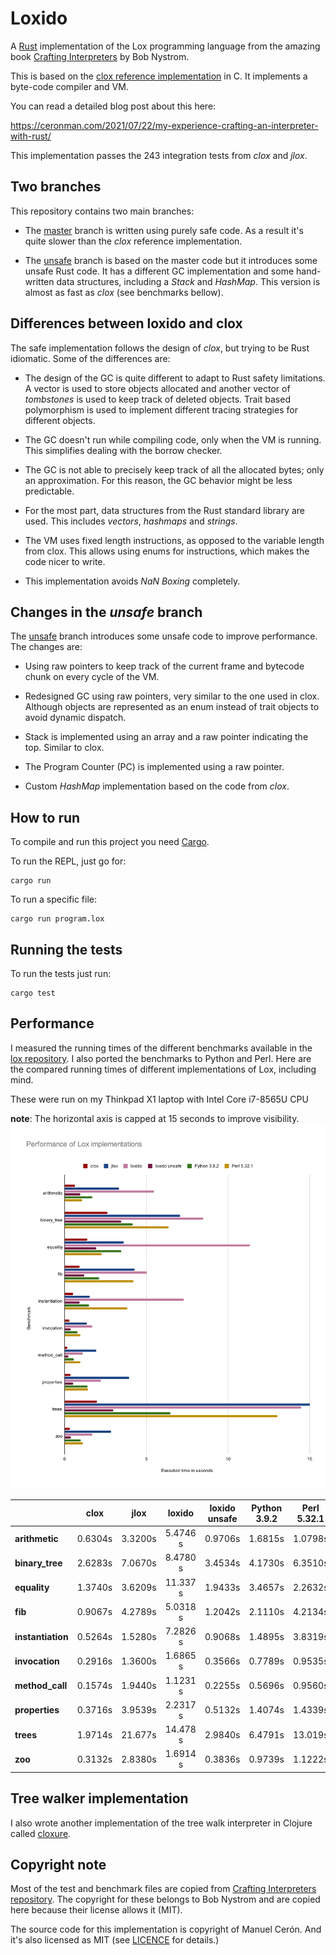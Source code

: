 # Loxido

A [Rust](https://www.rust-lang.org/) implementation of the Lox programming
language from the amazing book [Crafting
Interpreters](https://craftinginterpreters.com/) by Bob Nystrom.

This is based on the [clox reference
implementation](https://github.com/munificent/craftinginterpreters) in C. It
implements a byte-code compiler and VM.

You can read a detailed blog post about this here:

https://ceronman.com/2021/07/22/my-experience-crafting-an-interpreter-with-rust/

This implementation passes the 243 integration tests from *clox* and *jlox*.

## Two branches

This repository contains two main branches:

- The [master](https://github.com/ceronman/loxido/tree/unsafe) branch is written
using purely safe code. As a result it's quite slower than the *clox* reference
implementation.

- The [unsafe](https://github.com/ceronman/loxido/tree/unsafe) branch is based
on the master code but it introduces some unsafe Rust code. It has a different
GC implementation and some hand-written data structures, including a *Stack* and
*HashMap*. This version is almost as fast as *clox* (see benchmarks bellow).

## Differences between loxido and clox

The safe implementation follows the design of *clox*, but trying to
be Rust idiomatic. Some of the differences are:

- The design of the GC is quite different to adapt to Rust safety limitations.
A vector is used to store objects allocated and another vector of *tombstones*
is used to keep track of deleted objects. Trait based polymorphism is used to
implement different tracing strategies for different objects.

- The GC doesn't run while compiling code, only when the VM is running. This
simplifies dealing with the borrow checker.

- The GC is not able to precisely keep track of all the allocated bytes; only an
approximation. For this reason, the GC behavior might be less predictable.

- For the most part, data structures from the Rust standard library are used.
This includes *vectors*, *hashmaps* and *strings*.

- The VM uses fixed length instructions, as opposed to the variable length from
clox. This allows using enums for instructions, which makes the code nicer to
write.

- This implementation avoids *NaN Boxing* completely.

## Changes in the *unsafe* branch

The [unsafe](https://github.com/ceronman/loxido/tree/unsafe) branch introduces
some unsafe code to improve performance. The changes are:

- Using raw pointers to keep track of the current frame and bytecode chunk on
every cycle of the VM.

- Redesigned GC using raw pointers, very similar to the one used in clox.
Although objects are represented as an enum instead of trait objects to avoid
dynamic dispatch.

- Stack is implemented using an array and a raw pointer indicating the top.
Similar to clox.

- The Program Counter (PC) is implemented using a raw pointer.

- Custom *HashMap* implementation based on the code from *clox*.

## How to run

To compile and run this project you need 
[Cargo](https://doc.rust-lang.org/cargo/).

To run the REPL, just go for:

```
cargo run
```

To run a specific file:

```
cargo run program.lox
```

## Running the tests

To run the tests just run:

```
cargo test
```

## Performance

I measured the running times of the different benchmarks available in the [lox
repository](https://github.com/munificent/craftinginterpreters). I also ported
the benchmarks to Python and Perl. Here are the compared running times of
different implementations of Lox, including mind.

These were run on my Thinkpad X1 laptop with Intel Core i7-8565U CPU


  **note**: The horizontal axis is capped at 15 seconds to improve visibility.
![Performance of Lox implementation](benchmarks.svg)

|                   |     clox     |      jlox     |     loxido     | loxido unsafe |  Python 3.9.2 |  Perl 5.32.1 |
| ----------------- | :----------: | :-----------: | :------------: | :-----------: | :-----------: | :----------: |
| **arithmetic**    |   0.6304s    |    3.3200s    |    5.4746 s    |    0.9706s    |    1.6815s    |    1.0798s   |
| **binary_tree**   |   2.6283s    |    7.0670s    |    8.4780 s    |    3.4534s    |    4.1730s    |    6.3510s   |
| **equality**      |   1.3740s    |    3.6209s    |    11.337 s    |    1.9433s    |    3.4657s    |    2.2632s   |
| **fib**           |   0.9067s    |    4.2789s    |    5.0318 s    |    1.2042s    |    2.1110s    |    4.2134s   |
| **instantiation** |   0.5264s    |    1.5280s    |    7.2826 s    |    0.9068s    |    1.4895s    |    3.8319s   |
| **invocation**    |   0.2916s    |    1.3600s    |    1.6865 s    |    0.3566s    |    0.7789s    |    0.9535s   |
| **method_call**   |   0.1574s    |    1.9440s    |    1.1231 s    |    0.2255s    |    0.5696s    |    0.9560s   |
| **properties**    |   0.3716s    |    3.9539s    |    2.2317 s    |    0.5132s    |    1.4074s    |    1.4339s   |
| **trees**         |   1.9714s    |    21.677s    |    14.478 s    |    2.9840s    |    6.4791s    |    13.019s   |
| **zoo**           |   0.3132s    |    2.8380s    |    1.6914 s    |    0.3836s    |    0.9739s    |    1.1222s   |


## Tree walker implementation

I also wrote another implementation of the tree walk interpreter in Clojure
called [cloxure](https://github.com/ceronman/cloxure).

## Copyright note

Most of the test and benchmark files are copied from [Crafting Interpreters
repository](https://github.com/munificent/craftinginterpreters). The copyright
for these belongs to Bob Nystrom and are copied here because their license
allows it (MIT).

The source code for this implementation is copyright of Manuel Cerón. And it's
also licensed as MIT (see [LICENCE](LICENSE) for details.)
